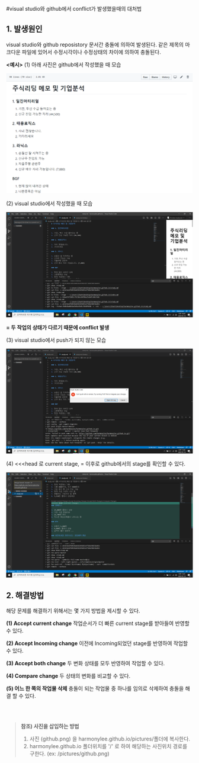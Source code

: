 #visual studio와 github에서 conflict가 발생했을때의 대처법

## 1. 발생원인
visual studio와 github reposistory 문서간 충돌에 의하여 발생된다.
같은 제목의 마크다운 파일에 있어서 수정시각이나 수정상태의 차이에 의하여 충돌된다.

**<예시>** 
(1) 아래 사진은 github에서 작성했을 때 모습

![TEST](/pictures/github1.png)

(2) visual studio에서 작성했을 때 모습

![TEST](/pictures/github2.png)


**= 두 작업의 상태가 다르기 때문에 conflict 발생**

(3) visual studio에서 push가 되지 않는 모습

![TEST](/pictures/github3.png)

(4) <<<head 로 current stage, = 이후로 github에서의 stage를 확인할 수 있다.

![TEST](/pictures/github4.png)

## 2.  해결방법

해당 문제를 해결하기 위해서는 몇 가지 방법을 제시할 수 있다.

**(1) Accept current change**
 작업순서가 더 빠른 current stage를 받아들여 반영할 수 있다.

 **(2) Accept Incoming change**
  이전에 Incoming되었던 stage를 반영하여 작업할 수 있다.

  **(3) Accept both change** 
  두 변화 상태를 모두 반영하여 작업할 수 있다.
  
  **(4) Compare change**
  두 상태의 변화를 비교할 수 있다.

  **(5) 어느 한 쪽의 작업물 삭제**
  충돌이 되는 작업물 중 하나를 임의로 삭제하여 충돌을 해결 할 수 있다. 


 

<br>
<br>

> **참조) 사진을 삽입하는 방법**
>
> 1. 사진 (github.png) 을 harmonylee.github.io/pictures/폴더에 복사한다.
> 2. harmonylee.github.io 폴더위치를 '/' 로 하여 해당하는 사진위치 경로를 구한다. (ex: /pictures/github.png)
 